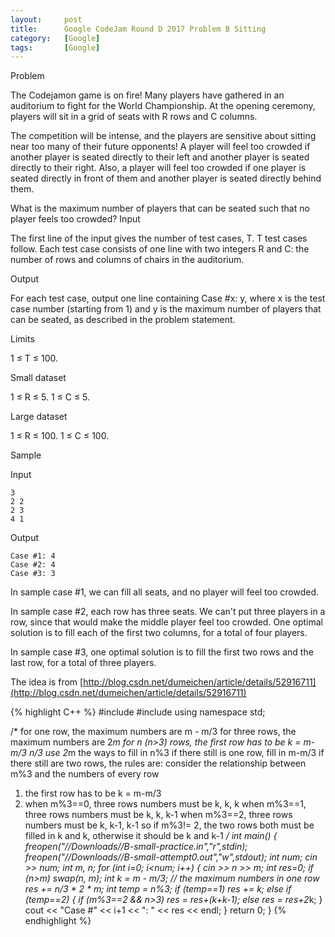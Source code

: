 ```yaml
---
layout:     post
title:      Google CodeJam Round D 2017 Problem B Sitting
category:   [Google] 
tags:       [Google]
---
```


Problem

The Codejamon game is on fire! Many players have gathered in an auditorium to fight for the World Championship. At the opening ceremony, players will sit in a grid of seats with R rows and C columns.

The competition will be intense, and the players are sensitive about sitting near too many of their future opponents! A player will feel too crowded if another player is seated directly to their left and another player is seated directly to their right. Also, a player will feel too crowded if one player is seated directly in front of them and another player is seated directly behind them. 

What is the maximum number of players that can be seated such that no player feels too crowded? 
Input

The first line of the input gives the number of test cases, T. T test cases follow. Each test case consists of one line with two integers R and C: the number of rows and columns of chairs in the auditorium.

Output

For each test case, output one line containing Case #x: y, where x is the test case number (starting from 1) and y is the maximum number of players that can be seated, as described in the problem statement.

Limits

1 ≤ T ≤ 100.

Small dataset

1 ≤ R ≤ 5.
1 ≤ C ≤ 5.

Large dataset

1 ≤ R ≤ 100.
1 ≤ C ≤ 100.

Sample

Input 
 	
	3
	2 2
	2 3
	4 1

Output 

	Case #1: 4
	Case #2: 4
	Case #3: 3

In sample case #1, we can fill all seats, and no player will feel too crowded.

In sample case #2, each row has three seats. We can't put three players in a row, since that would make the middle player feel too crowded. One optimal solution is to fill each of the first two columns, for a total of four players.

In sample case #3, one optimal solution is to fill the first two rows and the last row, for a total of three players.

The idea is from [http://blog.csdn.net/dumeichen/article/details/52916711](http://blog.csdn.net/dumeichen/article/details/52916711)

{% highlight C++ %}
#include <iostream>
#include <algorithm>
using namespace std;

/*
for one row, the maximum numbers are m - m/3
for three rows, the maximum numbers are 2*m
for n (n>3) rows, the first row has to be k = m-m/3
n/3 use 2*m the ways to fill in
n%3
if there still is one row, fill in m-m/3
if there still are two rows, the rules are:
consider the relationship between m%3 and the numbers of every row
1. the first row has to be k = m-m/3
2. when m%3==0, three rows numbers must be k, k, k
   when m%3==1, three rows numbers must be k, k, k-1
   when m%3==2, three rows numbers must be k, k-1, k-1
so if m%3!= 2, the two rows both must be filled in k and k, otherwise it should be k and k-1
*/
int main() {
    freopen("//Downloads//B-small-practice.in","r",stdin);
    freopen("//Downloads//B-small-attempt0.out","w",stdout);
    int num;
    cin >> num;
    int m, n;
    for (int i=0; i<num; i++) {
        cin >> n >> m;
        int res=0;
        if (n>m)    swap(n, m);
        int k = m - m/3;    // the maximum numbers in one row
        res += n/3 * 2 * m;
        int temp = n%3;
        if (temp==1)    res += k;
        else if (temp==2) {
            if (m%3==2 && n>3) res = res+(k+k-1);
            else    res = res+2*k;
        }
        cout << "Case #" << i+1 << ": " << res << endl;
    }
    return 0;
}
{% endhighlight %}